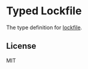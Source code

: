 # Typed Lockfile

The type definition for [lockfile](https://github.com/npm/lockfile).

## License

MIT
